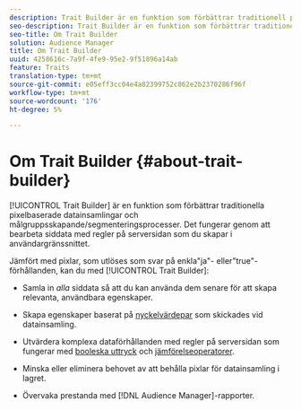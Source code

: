 ```yaml
---
description: Trait Builder är en funktion som förbättrar traditionell pixelbaserad datainsamling och målgruppsskapande/segmenteringsprocesser. Det fungerar genom att bearbeta siddata med regler på serversidan som du skapar i användargränssnittet.
seo-description: Trait Builder är en funktion som förbättrar traditionell pixelbaserad datainsamling och målgruppsskapande/segmenteringsprocesser. Det fungerar genom att bearbeta siddata med regler på serversidan som du skapar i användargränssnittet.
seo-title: Om Trait Builder
solution: Audience Manager
title: Om Trait Builder
uuid: 4258616c-7a9f-4fe9-95e2-9f51896a14ab
feature: Traits
translation-type: tm+mt
source-git-commit: e05eff3cc04e4a82399752c862e2b2370286f96f
workflow-type: tm+mt
source-wordcount: '176'
ht-degree: 5%

---
```



# Om Trait Builder {#about-trait-builder}

[!UICONTROL Trait Builder] är en funktion som förbättrar traditionella pixelbaserade datainsamlingar och målgruppsskapande/segmenteringsprocesser. Det fungerar genom att bearbeta siddata med regler på serversidan som du skapar i användargränssnittet.

<!-- c_tb_about.xml -->

Jämfört med pixlar, som utlöses som svar på enkla&quot;ja&quot;- eller&quot;true&quot;-förhållanden, kan du med [!UICONTROL Trait Builder]:

* Samla in *alla* siddata så att du kan använda dem senare för att skapa relevanta, användbara egenskaper.
* Skapa egenskaper baserat på [nyckelvärdepar](../../reference/key-value-pairs-explained.md) som skickades vid datainsamling.
* Utvärdera komplexa dataförhållanden med regler på serversidan som fungerar med [booleska uttryck](../../reference/boolean-expressions-tsb.md) och [jämförelseoperatorer](../../features/traits/trait-comparison-operators.md).

* Minska eller eliminera behovet av att behålla pixlar för datainsamling i lagret.
* Övervaka prestanda med [!DNL Audience Manager]-rapporter.
